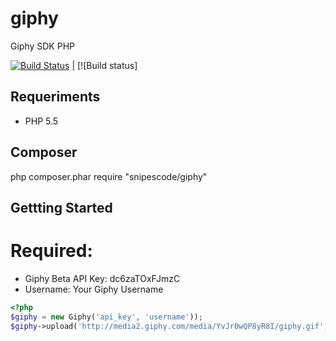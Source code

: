 # giphy
Giphy SDK PHP

[![Build Status](https://secure.travis-ci.org/SnipesCode/giphy.png?branch=master)](http://travis-ci.org/SnipesCode/giphy) | [![Build status]

## Requeriments
* PHP 5.5

## Composer
php composer.phar require "snipescode/giphy"

## Gettting Started
# Required:
* Giphy Beta API Key: dc6zaTOxFJmzC
* Username: Your Giphy Username

``` php
<?php
$giphy = new Giphy('api_key', 'username'));
$giphy->upload('http://media2.giphy.com/media/YvJr0wQP8yR8I/giphy.gif', array('Kirk (Alternate)', 'Star Trek (2009)', 'Kobayashi Maru'));

```